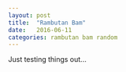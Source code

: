 ```yaml
---
layout: post
title:  "Rambutan Bam"
date:   2016-06-11
categories: rambutan bam random
---
```


Just testing things out...
